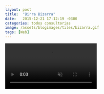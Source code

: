 ```yaml
---
layout: post
title:  "Birra Bizarra"
date:   2015-12-21 17:12:19 -0300
categories: todos consultorias
image: /assets/blogimages/tiles/bizarra.gif
tags: [Web]
---
```

<video autobuffer autoPlay loop muted><source src="/assets/blogimages/bizarra-1.mp4" type="video/mp4" /></video>